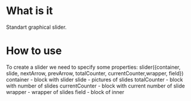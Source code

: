 # What is it
Standart graphical slider.
# How to use
To create a slider we need to specify some properties:
slider({container, slide, nextArrow, prevArrow, totalCounter, currentCounter,wrapper, field})<br>
container - block with slider
slide - pictures of slides
totalCounter - block with number of slides
currentCounter - block with current number of slide
wrapper - wrapper of slides
field - block of inner
